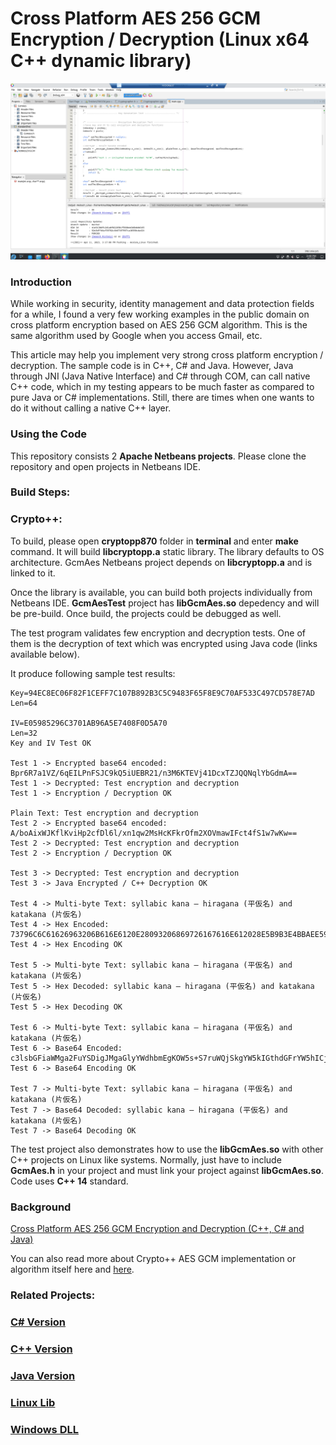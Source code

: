 # Cross Platform AES 256 GCM Encryption / Decryption (Linux x64 C++ dynamic library)

![C# Test](/GcmAes.png)

### Introduction
While working in security, identity management and data protection fields for a while, I found a very few working examples in the public domain on cross platform encryption based on AES 256 GCM algorithm. This is the same algorithm used by Google when you access Gmail, etc.

This article may help you implement very strong cross platform encryption / decryption. The sample code is in C++, C# and Java. However, Java through JNI (Java Native Interface) and C# through COM, can call native C++ code, which in my testing appears to be much faster as compared to pure Java or C# implementations. Still, there are times when one wants to do it without calling a native C++ layer.


### Using the Code
This repository consists 2 **Apache Netbeans projects**. Please clone the repository and open projects in Netbeans IDE.

### Build Steps:

### Crypto++:
To build, please open **cryptopp870** folder in **terminal** and enter **make** command. It will build **libcryptopp.a** static library. The library defaults to OS architecture. GcmAes Netbeans project depends on **libcryptopp.a** and is linked to it.

Once the library is available, you can build both projects individually from Netbeans IDE. **GcmAesTest** project has **libGcmAes.so** depedency and will be pre-build. Once build, the projects could be debugged as well.

The test program validates few encryption and decryption tests. One of them is the decryption of text which was encrypted using Java code (links available below).

It produce following sample test results:

```
Key=94EC8EC06F82F1CEFF7C107B892B3C5C9483F65F8E9C70AF533C497CD578E7AD
Len=64

IV=E05985296C3701AB96A5E7408F0D5A70
Len=32
Key and IV Test OK

Test 1 -> Encrypted base64 encoded: Bpr6R7a1VZ/6qEILPnFSJC9kQ5iUEBR21/n3M6KTEVj41DcxTZJQQNqlYbGdmA==
Test 1 -> Decrypted: Test encryption and decryption
Test 1 -> Encryption / Decryption OK

Plain Text: Test encryption and decryption
Test 2 -> Encrypted base64 encoded: A/boAixWJKflKviHp2cfDl6l/xn1qw2MsHcKFkrOfm2XOVmawIFct4fS1w7wKw==
Test 2 -> Decrypted: Test encryption and decryption
Test 2 -> Encryption / Decryption OK

Test 3 -> Decrypted: Test encryption and decryption
Test 3 -> Java Encrypted / C++ Decryption OK

Test 4 -> Multi-byte Text: syllabic kana – hiragana (平仮名) and katakana (片仮名)
Test 4 -> Hex Encoded: 73796C6C61626963206B616E6120E28093206869726167616E612028E5B9B3E4BBAEE5908D2920616E64206B6174616B616E612028E78987E4BBAEE5908D29
Test 4 -> Hex Encoding OK

Test 5 -> Multi-byte Text: syllabic kana – hiragana (平仮名) and katakana (片仮名)
Test 5 -> Hex Decoded: syllabic kana – hiragana (平仮名) and katakana (片仮名)
Test 5 -> Hex Decoding OK

Test 6 -> Multi-byte Text: syllabic kana – hiragana (平仮名) and katakana (片仮名)
Test 6 -> Base64 Encoded: c3lsbGFiaWMga2FuYSDigJMgaGlyYWdhbmEgKOW5s+S7ruWQjSkgYW5kIGthdGFrYW5hICjniYfku67lkI0p
Test 6 -> Base64 Encoding OK

Test 7 -> Multi-byte Text: syllabic kana – hiragana (平仮名) and katakana (片仮名)
Test 7 -> Base64 Decoded: syllabic kana – hiragana (平仮名) and katakana (片仮名)
Test 7 -> Base64 Decoding OK
```

The test project also demonstrates how to use the **libGcmAes.so** with other C++ projects on Linux like systems. Normally, just have to include **GcmAes.h** in your project and must link your project against **libGcmAes.so**. Code uses **C++ 14** standard.

### Background

[Cross Platform AES 256 GCM Encryption and Decryption (C++, C# and Java)](https://www.codeproject.com/Articles/1265115/Cross-Platform-AES-256-GCM-Encryption-Decryption)

You can also read more about Crypto++ AES GCM implementation or algorithm itself here and [here](https://www.cryptopp.com/).


### Related Projects:

### [C# Version](https://github.com/KashifMushtaq/AesGcm256)
### [C++ Version](https://github.com/KashifMushtaq/AES_GCM_256_C)
### [Java Version](https://github.com/KashifMushtaq/Aes256GCM_Java)
### [Linux Lib](https://github.com/KashifMushtaq/AesGcm_Linux)
### [Windows DLL](https://github.com/KashifMushtaq/AesGcm_Windows)
